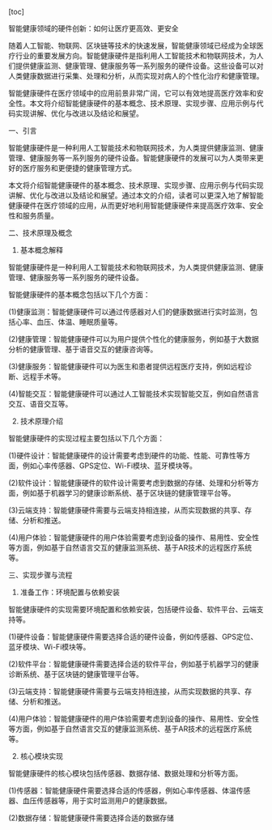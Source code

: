 
[toc]                    
                
                
智能健康领域的硬件创新：如何让医疗更高效、更安全

随着人工智能、物联网、区块链等技术的快速发展，智能健康领域已经成为全球医疗行业的重要发展方向。智能健康硬件是指利用人工智能技术和物联网技术，为人们提供健康监测、健康管理、健康服务等一系列服务的硬件设备。这些设备可以对人类健康数据进行采集、处理和分析，从而实现对病人的个性化治疗和健康管理。

智能健康硬件在医疗领域中的应用前景非常广阔，它可以有效地提高医疗效率和安全性。本文将介绍智能健康硬件的基本概念、技术原理、实现步骤、应用示例与代码实现讲解、优化与改进以及结论和展望。

一、引言

智能健康硬件是一种利用人工智能技术和物联网技术，为人类提供健康监测、健康管理、健康服务等一系列服务的硬件设备。智能健康硬件的发展可以为人类带来更好的医疗服务和更便捷的健康管理方式。

本文将介绍智能健康硬件的基本概念、技术原理、实现步骤、应用示例与代码实现讲解、优化与改进以及结论和展望。通过本文的介绍，读者可以更深入地了解智能健康硬件在医疗领域的应用，从而更好地利用智能健康硬件来提高医疗效率、安全性和服务质量。

二、技术原理及概念

1. 基本概念解释

智能健康硬件是一种利用人工智能技术和物联网技术，为人类提供健康监测、健康管理、健康服务等一系列服务的硬件设备。

智能健康硬件的基本概念包括以下几个方面：

(1)健康监测：智能健康硬件可以通过传感器对人们的健康数据进行实时监测，包括心率、血压、体温、睡眠质量等。

(2)健康管理：智能健康硬件可以为用户提供个性化的健康服务，例如基于大数据分析的健康管理、基于语音交互的健康咨询等。

(3)健康服务：智能健康硬件可以为医生和患者提供远程医疗支持，例如远程诊断、远程手术等。

(4)智能交互：智能健康硬件可以通过人工智能技术实现智能交互，例如自然语言交互、语音交互等。

2. 技术原理介绍

智能健康硬件的实现过程主要包括以下几个方面：

(1)硬件设计：智能健康硬件的设计需要考虑到硬件的功能、性能、可靠性等方面，例如心率传感器、GPS定位、Wi-Fi模块、蓝牙模块等。

(2)软件设计：智能健康硬件的软件设计需要考虑到数据的存储、处理和分析等方面，例如基于机器学习的健康诊断系统、基于区块链的健康管理平台等。

(3)云端支持：智能健康硬件需要与云端支持相连接，从而实现数据的共享、存储、分析和推送。

(4)用户体验：智能健康硬件的用户体验需要考虑到设备的操作、易用性、安全性等方面，例如基于自然语言交互的健康监测系统、基于AR技术的远程医疗系统等。

三、实现步骤与流程

1. 准备工作：环境配置与依赖安装

智能健康硬件的实现需要环境配置和依赖安装，包括硬件设备、软件平台、云端支持等。

(1)硬件设备：智能健康硬件需要选择合适的硬件设备，例如传感器、GPS定位、蓝牙模块、Wi-Fi模块等。

(2)软件平台：智能健康硬件需要选择合适的软件平台，例如基于机器学习的健康诊断系统、基于区块链的健康管理平台等。

(3)云端支持：智能健康硬件需要与云端支持相连接，从而实现数据的共享、存储、分析和推送。

(4)用户体验：智能健康硬件的用户体验需要考虑到设备的操作、易用性、安全性等方面，例如基于自然语言交互的健康监测系统、基于AR技术的远程医疗系统等。

2. 核心模块实现

智能健康硬件的核心模块包括传感器、数据存储、数据处理和分析等方面。

(1)传感器：智能健康硬件需要选择合适的传感器，例如心率传感器、体温传感器、血压传感器等，用于实时监测用户的健康数据。

(2)数据存储：智能健康硬件需要选择合适的数据存储

